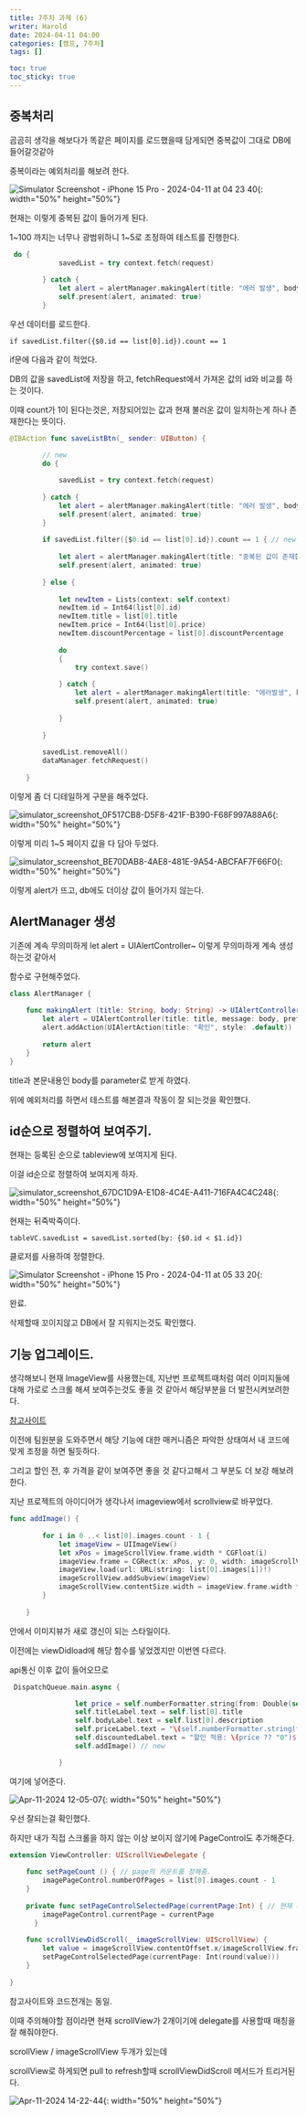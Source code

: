 ```yaml
---
title: 7주차 과제 (6)
writer: Harold
date: 2024-04-11 04:00
categories: [캠프, 7주차]
tags: []

toc: true
toc_sticky: true
---
```


## 중복처리

곰곰히 생각을 해보다가 똑같은 페이지를 로드했을때 담게되면 중복값이 그대로 DB에 들어갈것같아

중복이라는 예외처리를 해보려 한다.

![Simulator Screenshot - iPhone 15 Pro - 2024-04-11 at 04 23 40](https://github.com/Haroldfromk/haroldfromk.github.io/assets/97341336/9849b285-9e6c-44d3-a172-3f0c9354eed2){: width="50%" height="50%"}

현재는 이렇게 중복된 값이 들어가게 된다.

1~100 까지는 너무나 광범위하니 1~5로 조정하여 테스트를 진행한다.

```swift
 do {         
            savedList = try context.fetch(request)
            
        } catch {
            let alert = alertManager.makingAlert(title: "에러 발생", body: "데이터를 로드 하던 중 오류가 발생했습니다.")
            self.present(alert, animated: true)
        }
```

우선 데이터를 로드한다.

`if savedList.filter({$0.id == list[0].id}).count == 1`

if문에 다음과 같이 적었다. 

DB의 값을 savedList에 저장을 하고, fetchRequest에서 가져온 값의 id와 비교를 하는 것이다.

이때 count가 1이 된다는것은, 저장되어있는 값과 현재 불러온 값이 일치하는게 하나 존재한다는 뜻이다.

```swift
@IBAction func saveListBtn(_ sender: UIButton) {

        // new
        do {
            
            savedList = try context.fetch(request)
            
        } catch {
            let alert = alertManager.makingAlert(title: "에러 발생", body: "데이터를 로드 하던 중 오류가 발생했습니다.")
            self.present(alert, animated: true)
        }
        
        if savedList.filter({$0.id == list[0].id}).count == 1 { // new
            
            let alert = alertManager.makingAlert(title: "중복된 값이 존재합니다", body: "이미 해당 정보가 위시리스트에 저장되어있습니다.")
            self.present(alert, animated: true)
            
        } else {
            
            let newItem = Lists(context: self.context)
            newItem.id = Int64(list[0].id)
            newItem.title = list[0].title
            newItem.price = Int64(list[0].price)
            newItem.discountPercentage = list[0].discountPercentage
            
            do
            {
                try context.save()
                
            } catch {
                let alert = alertManager.makingAlert(title: "에러발생", body: "\(error.localizedDescription)가 발생했습니다.")
                self.present(alert, animated: true)
                
            }
            
        }
        
        savedList.removeAll()
        dataManager.fetchRequest()
    
    }
```

이렇게 좀 더 디테일하게 구분을 해주었다.

![simulator_screenshot_0F517CB8-D5F8-421F-B390-F68F997A88A6](https://github.com/Haroldfromk/haroldfromk.github.io/assets/97341336/d139e4cc-9455-49ed-b368-f534827b7564){: width="50%" height="50%"}

이렇게 미리 1~5 페이지 값을 다 담아 두었다.

![simulator_screenshot_BE70DAB8-4AE8-481E-9A54-ABCFAF7F66F0](https://github.com/Haroldfromk/haroldfromk.github.io/assets/97341336/381b2e76-5d48-4813-8855-bd1d1ae1aff4){: width="50%" height="50%"}

이렇게 alert가 뜨고, db에도 더이상 값이 들어가지 않는다.

## AlertManager 생성

기존에 계속 무의미하게 let alert = UIAlertController~ 이렇게 무의미하게 계속 생성하는것 같아서

함수로 구현해주었다.

```swift
class AlertManager {
    
    func makingAlert (title: String, body: String) -> UIAlertController {
        let alert = UIAlertController(title: title, message: body, preferredStyle: .alert)
        alert.addAction(UIAlertAction(title: "확인", style: .default))
        
        return alert
    }
}
```

title과 본문내용인 body를 parameter로 받게 하였다.

위에 예외처리를 하면서 테스트를 해본결과 작동이 잘 되는것을 확인했다.

## id순으로 정렬하여 보여주기.

현재는 등록된 순으로 tableview에 보여지게 된다.

이걸 id순으로 정렬하여 보여지게 하자.

![simulator_screenshot_67DC1D9A-E1D8-4C4E-A411-716FA4C4C248](https://github.com/Haroldfromk/haroldfromk.github.io/assets/97341336/f90ac6ed-b35d-4a9c-8416-5fb6cf66b994){: width="50%" height="50%"}

현재는 뒤죽박죽이다.

`tableVC.savedList = savedList.sorted(by: {$0.id < $1.id})`

클로저를 사용하여 정렬한다.

![Simulator Screenshot - iPhone 15 Pro - 2024-04-11 at 05 33 20](https://github.com/Haroldfromk/haroldfromk.github.io/assets/97341336/e4aceacc-5aee-4343-b3f3-700e2efcd8fd){: width="50%" height="50%"}

완료.

삭제할때 꼬이지않고 DB에서 잘 지워지는것도 확인했다.

## 기능 업그레이드.

생각해보니 현재 ImageView를 사용했는데, 지난번 프로젝트때처럼 여러 이미지들에 대해 가로로 스크롤 해셔 보여주는것도 좋을 것 같아서 해당부분을 더 발전시켜보려한다.

[참고사이트](https://fomaios.tistory.com/entry/Swift-%EC%8A%A4%ED%81%AC%EB%A1%A4%EB%B7%B0%EB%A1%9C-%EC%9D%B4%EB%AF%B8%EC%A7%80-%ED%8E%98%EC%9D%B4%EC%A7%80%EC%B2%98%EB%9F%BC-%EB%84%98%EA%B8%B0%EA%B8%B0Image-Paging-with-UIScrollView)

이전에 팀원분을 도와주면서 해당 기능에 대한 매커니즘은 파악한 상태여서 내 코드에 맞게 조정을 하면 될듯하다.

그리고 할인 전, 후 가격을 같이 보여주면 좋을 것 같다고해서 그 부분도 더 보강 해보려한다.

지난 프로젝트의 아이디어가 생각나서 imageview에서 scrollview로 바꾸었다.

```swift
func addImage() {
        
        for i in 0 ..< list[0].images.count - 1 {
            let imageView = UIImageView()
            let xPos = imageScrollView.frame.width * CGFloat(i)
            imageView.frame = CGRect(x: xPos, y: 0, width: imageScrollView.bounds.width, height: imageScrollView.bounds.height)
            imageView.load(url: URL(string: list[0].images[i])!)
            imageScrollView.addSubview(imageView)
            imageScrollView.contentSize.width = imageView.frame.width * CGFloat(i + 1)
        }
        
    }
```

안에서 이미지뷰가 새로 갱신이 되는 스타일이다.

이전에는 viewDidload에 해당 함수를 넣었겠지만 이번엔 다르다.

api통신 이후 값이 들어오므로

```swift
 DispatchQueue.main.async {

                let price = self.numberFormatter.string(from: Double(self.list[0].price) * (100.00 - self.list[0].discountPercentage) / 100 as NSNumber)
                self.titleLabel.text = self.list[0].title
                self.bodyLabel.text = self.list[0].description
                self.priceLabel.text = "\(self.numberFormatter.string(from: self.list[0].price as NSNumber) ?? "0") $"
                self.discountedLabel.text = "할인 적용: \(price ?? "0")$"
                self.addImage() // new

            }
```

여기에 넣어준다.

![Apr-11-2024 12-05-07](https://github.com/Haroldfromk/haroldfromk.github.io/assets/97341336/c4ce34f5-51c4-4252-a629-1a07f16a5750){: width="50%" height="50%"}

우선 잘되는걸 확인했다.

하지만 내가 직접 스크롤을 하지 않는 이상 보이지 않기에 PageControl도 추가해준다.

```swift
extension ViewController: UIScrollViewDelegate {
    
    func setPageCount () { // page의 카운트를 정해줌.
        imagePageControl.numberOfPages = list[0].images.count - 1
    }
    
    private func setPageControlSelectedPage(currentPage:Int) { // 현재 페이지를 보여줌
        imagePageControl.currentPage = currentPage
      }
    
    func scrollViewDidScroll(_ imageScrollView: UIScrollView) {
        let value = imageScrollView.contentOffset.x/imageScrollView.frame.size.width
        setPageControlSelectedPage(currentPage: Int(round(value)))
    }
    
}
```

참고사이트와 코드전개는 동일.

이때 주의해야할 점이라면 현재 scrollView가 2개이기에 delegate를 사용할때 매칭을 잘 해줘야한다.

scrollView / imageScrollView 두개가 있는데

scrollView로 하게되면 pull to refresh할때 scrollViewDidScroll 메서드가 트리거된다.

![Apr-11-2024 14-22-44](https://github.com/Haroldfromk/haroldfromk.github.io/assets/97341336/683481d6-a1f3-4ee6-920f-754246f5d3d2){: width="50%" height="50%"}

